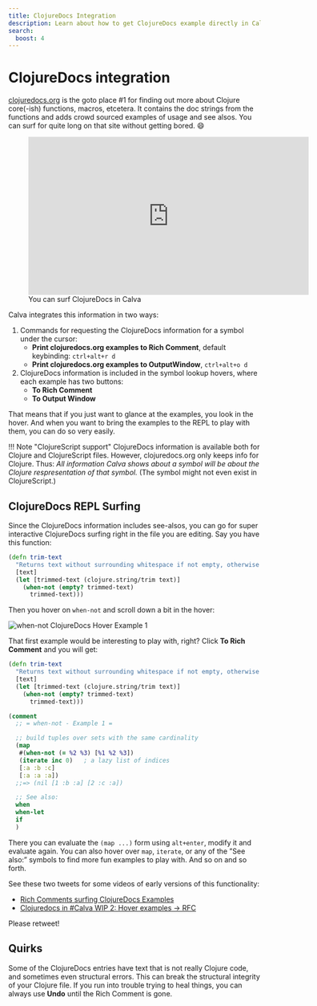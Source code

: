```yaml
---
title: ClojureDocs Integration
description: Learn about how to get ClojureDocs example directly in Calva, straight into the REPL powered editor
search:
  boost: 4
---
```


# ClojureDocs integration

[clojuredocs.org](https://clojuredocs.org) is the goto place #1 for finding out more about Clojure core(-ish) functions, macros, etcetera. It contains the doc strings from the functions and adds crowd sourced examples of usage and see alsos. You can surf for quite long on that site without getting bored. 😄

<figure markdown>
  <iframe width="560" height="315" src="https://www.youtube.com/embed/a4sm_B_mqhs" title="YouTube video player" frameborder="0" allow="accelerometer; autoplay; clipboard-write; encrypted-media; gyroscope; picture-in-picture" allowfullscreen></iframe>
  <figcaption>You can surf ClojureDocs in Calva</figcaption>
</figure>

Calva integrates this information in two ways:

1. Commands for requesting the ClojureDocs information for a symbol under the cursor:
    * **Print clojuredocs.org examples to Rich Comment**, default keybinding: `ctrl+alt+r d`
    * **Print clojuredocs.org examples to OutputWindow**, `ctrl+alt+o d`
2. ClojureDocs information is included in the symbol lookup hovers, where each example has two buttons:
    * **To Rich Comment**
    * **To Output Window** 

That means that if you just want to glance at the examples, you look in the hover. And when you want to bring the examples to the REPL to play with them, you can do so very easily.

!!! Note "ClojureScript support"
    ClojureDocs information is available both for Clojure and ClojureScript files. However, clojuredocs.org only keeps info for Clojure. Thus: _All information Calva shows about a symbol will be about the Clojure respresentation of that symbol._ (The symbol might not even exist in ClojureScript.)

## ClojureDocs REPL Surfing

Since the ClojureDocs information includes see-alsos, you can go for super interactive ClojureDocs surfing right in the file you are editing. Say you have this function:

```clojure
(defn trim-text
  "Returns text without surrounding whitespace if not empty, otherwise nil"
  [text]
  (let [trimmed-text (clojure.string/trim text)]
    (when-not (empty? trimmed-text)
      trimmed-text)))
```

Then you hover on `when-not` and scroll down a bit in the hover:

![when-not ClojureDocs Hover Example 1](images/clojuredocs-hover-when-not-example-1.png)

That first example would be interesting to play with, right? Click **To Rich Comment** and you will get:

```clojure
(defn trim-text
  "Returns text without surrounding whitespace if not empty, otherwise nil"
  [text]
  (let [trimmed-text (clojure.string/trim text)]
    (when-not (empty? trimmed-text)
      trimmed-text)))

(comment
  ;; = when-not - Example 1 = 

  ;; build tuples over sets with the same cardinality 
  (map
   #(when-not (= %2 %3) [%1 %2 %3])
   (iterate inc 0)   ; a lazy list of indices
   [:a :b :c]
   [:a :a :a])
  ;;=> (nil [1 :b :a] [2 :c :a])

  ;; See also:
  when
  when-let
  if
  )
```

There you can evaluate the `(map ...)` form using `alt+enter`, modify it and evaluate again. You can also hover over `map`, `iterate`, or any of the ”See also:” symbols to find more fun examples to play with. And so on and so forth.

See these two tweets for some videos of early versions of this functionality:

* [Rich Comments surfing ClojureDocs Examples](https://twitter.com/pappapez/status/1452325865933746185)
* [Clojuredocs in #Calva WIP 2: Hover examples -> RFC](https://twitter.com/pappapez/status/1452409528511762444)

Please retweet!

## Quirks

Some of the ClojureDocs entries have text that is not really Clojure code, and sometimes even structural errors. This can break the structural integrity of your Clojure file. If you run into trouble trying to heal things, you can always use **Undo** until the Rich Comment is gone.